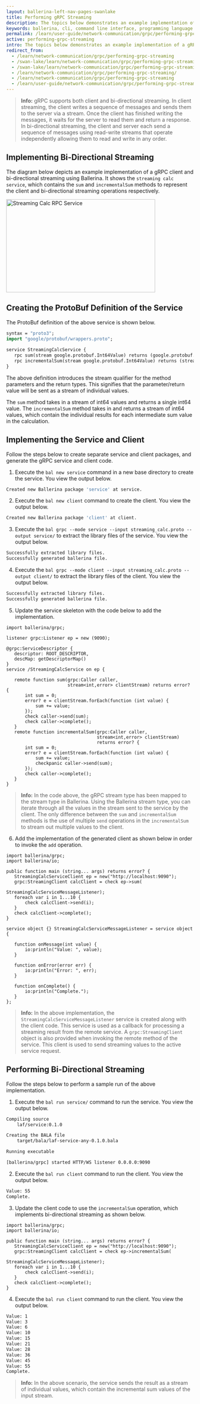 ```yaml
---
layout: ballerina-left-nav-pages-swanlake
title: Performing gRPC Streaming
description: The topics below demonstrates an example implementation of a gRPC client and bi-directional streaming using Ballerina.
keywords: ballerina, cli, command line interface, programming language
permalink: /learn/user-guide/network-communication/grpc/performing-grpc-streaming/
active: performing-grpc-streaming
intro: The topics below demonstrates an example implementation of a gRPC client and bi-directional streaming using Ballerina.
redirect_from:
  - /learn/network-communication/grpc/performing-grpc-streaming
  - /swan-lake/learn/network-communication/grpc/performing-grpc-streaming/
  - /swan-lake/learn/network-communication/grpc/performing-grpc-streaming
  - /learn/network-communication/grpc/performing-grpc-streaming/
  - /learn/network-communication/grpc/performing-grpc-streaming
  - /learn/user-guide/network-communication/grpc/performing-grpc-streaming
---
```


>**Info:** gRPC supports both client and bi-directional streaming. In client streaming, the client writes a sequence of messages and sends them to the server via a stream. Once the client has finished writing the messages, it waits for the server to read them and return a response. In bi-directional streaming, the client and server each send a sequence of messages using read-write streams that operate independently allowing them to read and write in any order.


## Implementing Bi-Directional Streaming

The diagram below depicts an example implementation of a gRPC client and bi-directional streaming using Ballerina. It shows the `streaming calc service`, which contains the `sum` and `incrementalSum` methods to represent the client and bi-directional streaming operations respectively. 

<img src="/learn/images/streaming-calc-service.png" alt="Streaming Calc RPC Service" width="400" height="250">

## Creating the ProtoBuf Definition of the Service

The ProtoBuf definition of the above service is shown below.

```proto
syntax = "proto3";
import "google/protobuf/wrappers.proto";
 
service StreamingCalcService {
   rpc sum(stream google.protobuf.Int64Value) returns (google.protobuf.Int64Value);
   rpc incrementalSum(stream google.protobuf.Int64Value) returns (stream google.protobuf.Int64Value);
}
```

The above definition introduces the stream qualifier for the method parameters and the return types. This signifies that the parameter/return value will be sent as a stream of individual values. 

The `sum` method takes in a stream of int64 values and returns a single int64 value. The `incrementalSum` method takes in and returns a stream of int64 values, which contain the individual results for each intermediate sum value in the calculation. 

## Implementing the Service and Client

Follow the steps below to create separate service and client packages, and generate the gRPC service and client code. 

1. Execute the `bal new service` command in a new base directory to create the service. You view the output below.

```bash
Created new Ballerina package 'service' at service.
```

2. Execute the `bal new client` command to create the client. You view the output below.

```bash
Created new Ballerina package 'client' at client.
```

3. Execute the `bal grpc --mode service --input streaming_calc.proto --output service/` to extract the library files of the service. You view the output below.

```bash
Successfully extracted library files.
Successfully generated ballerina file.
```

4. Execute the `bal grpc --mode client --input streaming_calc.proto --output client/` to extract the library files of the client. You view the output below.

```bash
Successfully extracted library files.
Successfully generated ballerina file.
```

5. Update the service skeleton with the code below to add the implementation. 

```bal
import ballerina/grpc;
 
listener grpc:Listener ep = new (9090);
 
@grpc:ServiceDescriptor {
   descriptor: ROOT_DESCRIPTOR,
   descMap: getDescriptorMap()
}
service /StreamingCalcService on ep {
 
   remote function sum(grpc:Caller caller,
                       stream<int,error> clientStream) returns error? {
       int sum = 0;
       error? e = clientStream.forEach(function (int value) {
           sum += value;
       });
       check caller->send(sum);
       check caller->complete();
   }
   remote function incrementalSum(grpc:Caller caller,
                                  stream<int,error> clientStream)
                                  returns error? {
       int sum = 0;
       error? e = clientStream.forEach(function (int value) {
           sum += value;
           checkpanic caller->send(sum);
       });
       check caller->complete();
   }
}
```

>**Info:** In the code above, the gRPC stream type has been mapped to the stream type in Ballerina. Using the Ballerina stream type, you can iterate through all the values in the stream sent to the service by the client. The only difference between the `sum` and `incrementalSum` methods is the use of multiple `send` operations in the `incrementalSum` to stream out multiple values to the client.

6. Add the implementation of the generated client as shown below in order to invoke the `add` operation. 

```ballerina
import ballerina/grpc;
import ballerina/io;
 
public function main (string... args) returns error? {
   StreamingCalcServiceClient ep = new("http://localhost:9090");
   grpc:StreamingClient calcClient = check ep->sum(
                                     StreamingCalcServiceMessageListener);
   foreach var i in 1...10 {
       check calcClient->send(i);
   }
   check calcClient->complete();
}
 
service object {} StreamingCalcServiceMessageListener = service object {
 
   function onMessage(int value) {
       io:println("Value: ", value);
   }
 
   function onError(error err) {
       io:println("Error: ", err);
   }
 
   function onComplete() {
       io:println("Complete.");
   }
};
```

>**Info:** In the above implementation, the `StreamingCalcServiceMessageListener` service is created along with the client code. This service is used as a callback for processing a streaming result from the remote service. A `grpc:StreamingClient` object is also provided when invoking the remote method of the service. This client is used to send streaming values to the active service request.

## Performing Bi-Directional Streaming

Follow the steps below to perform a sample run of the above implementation.

1. Execute the `bal run service/` command to run the service. You view the output below.

```bash
Compiling source
    laf/service:0.1.0

Creating the BALA file
    target/bala/laf-service-any-0.1.0.bala

Running executable

[ballerina/grpc] started HTTP/WS listener 0.0.0.0:9090
```

2. Execute the `bal run client` command to run the client. You view the output below.

```bash
Value: 55
Complete.
```

3. Update the client code to use the `incrementalSum` operation, which implements bi-directional streaming as shown below. 

```ballerina
import ballerina/grpc;
import ballerina/io;
 
public function main (string... args) returns error? {
   StreamingCalcServiceClient ep = new("http://localhost:9090");
   grpc:StreamingClient calcClient = check ep->incrementalSum(
                                     StreamingCalcServiceMessageListener);
   foreach var i in 1...10 {
       check calcClient->send(i);
   }
   check calcClient->complete();
}
```

4. Execute the `bal run client` command to run the client. You view the output below.

```bash
Value: 1
Value: 3
Value: 6
Value: 10
Value: 15
Value: 21
Value: 28
Value: 36
Value: 45
Value: 55
Complete.
```

>**Info:** In the above scenario, the service sends the result as a stream of individual values, which contain the incremental sum values of the input stream. 

<style> #tree-expand-all, #tree-collapse-all, .cTocElements {display:none;} .cGitButtonContainer {padding-left: 40px;} </style>